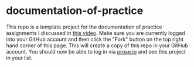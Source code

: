 # documentation-of-practice

This repo is a template project for the documentation of practice assignments I discussed in [this video](https://youtube.com). Make sure you are currently logged into your GitHub account and then click the "Fork" button on the top right hand corner of this page. This will create a copy of this repo in your GitHub account. You should now be able to log in via [prose.io](https://prose.io/#nbriz) and see this project in your list.
